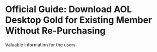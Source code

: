 # Official Guide: Download AOL Desktop Gold for Existing Member Without Re-Purchasing

Valuable information for the users.


